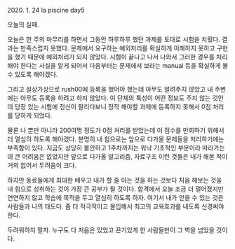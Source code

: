 2020\. 1. 24 la piscine day5

오늘의 실패.

오늘은 한 주의 마무리를 하면서 그동안 하루하루 했던 과제를 토대로 시험을 치뤘다.
결과는 만족스럽지 못했다. 문제에서 요구하는 예외처리를 확실하게 이해하지 못하고
구현을 했기 때문에 예외처리가 되지 않았다. 시험이 끝나고 나서 나와서 그러한 경우를 처리해야 한다는
사실을 알게 되어서 다음부터는 문제에서 보라는 manual 등을 확실하게 볼 수 있도록 해야겠다.

그리고 설상가상으로 rush00에 등록을 했어야 했는데 아무도 알려주지 않았고 내 주변에는
아무도 등록을 하려고 하지 않았다. 이 단체의 특성이 어떤 정보도 주지 않는 것인데 당장 있는
시험에 정신이 팔리다보니 정작 해야할 과제에 등록하지 못해서 0점 처리를 당하게 되었다.

물론 나 뿐만 아니라 200여명 정도가 0점 처리를 받았는데 이 점수를 만회하기 위해서 더 열심히
하도록 해야겠다. 분명히 내 힘으로는 앞으로 다가올 문제들을 처리하기에는 부족함이 있다.
지금도 상당히 불안하고 1주차까지는 워낙 기초적인 부분이라 따라가는데 큰 어려움은 없었지만
앞으로 다가올 알고리즘, 자료구조 이런 것들은 내가 해본 적이 거의 없어서 두려움이 크다.

하지만 동료들에게 최대한 배우고 내가 할 줄 아는 것을 하는 것보다 처음 해보는 것을 내 힘으로
성취하는 것이 가장 큰 공부가 될 것이다. 합격에서 오늘 조금 더 멀어졌지만 연연하지 않고
학습에 목적을 두고 열심히 하도록 하자. 여기서 내가 얻을 수 있는 것은 사람들과 나의 태도다.
좀 더 적극적이고 몰입해서 최고의 교육효과를 내도록 신경써야 한다.

두려워하지 말자. 누구도 다 처음은 있었고 끈기있게 한 사람들만이 그 벽을 넘었을 것이다.
